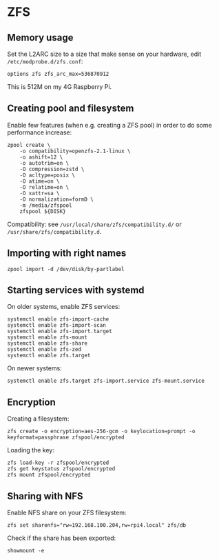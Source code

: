 # ZFS

## Memory usage

Set the L2ARC size to a size that make sense on your hardware, edit `/etc/modprobe.d/zfs.conf`:

```
options zfs zfs_arc_max=536870912
```

This is 512M on my 4G Raspberry Pi.

## Creating pool and filesystem

Enable few features (when e.g. creating a ZFS pool) in order to do some performance increase:

```
zpool create \
    -o compatibility=openzfs-2.1-linux \
    -o ashift=12 \
    -o autotrim=on \
    -O compression=zstd \
    -O acltype=posix \
    -O atime=on \
    -O relatime=on \
    -O xattr=sa \
    -O normalization=formD \
    -m /media/zfspool
    zfspool ${DISK}
```

Compatibility: see `/usr/local/share/zfs/compatibility.d/` or `/usr/share/zfs/compatibility.d`.

## Importing with right names

```
zpool import -d /dev/disk/by-partlabel
```

## Starting services with systemd

On older systems, enable ZFS services:

```
systemctl enable zfs-import-cache
systemctl enable zfs-import-scan
systemctl enable zfs-import.target
systemctl enable zfs-mount
systemctl enable zfs-share
systemctl enable zfs-zed
systemctl enable zfs.target
```

On newer systems:

```
systemctl enable zfs.target zfs-import.service zfs-mount.service
```

## Encryption

Creating a filesystem:

```
zfs create -o encryption=aes-256-gcm -o keylocation=prompt -o keyformat=passphrase zfspool/encrypted
```

Loading the key:

```
zfs load-key -r zfspool/encrypted
zfs get keystatus zfspool/encrypted
zfs mount zfspool/encrypted
```

## Sharing with NFS

Enable NFS share on your ZFS filesystem:

```
zfs set sharenfs="rw=192.168.100.204,rw=rpi4.local" zfs/db
```

Check if the share has been exported:

```
showmount -e
```

